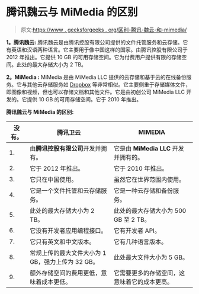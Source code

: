 # 腾讯魏云与 MiMedia 的区别

> 原文:[https://www . geeksforgeeks . org/区别-腾讯-魏云-和-mimedia/](https://www.geeksforgeeks.org/difference-between-tencent-weiyun-and-mimedia/)

**1。腾讯魏云:**
腾讯魏云是由腾讯控股有限公司提供的文件托管服务和云存储。它有英语和汉语两种语言。它主要用于像中国这样的国家。由腾讯控股有限公司于 2012 年推出。它提供 10 GB 的可用存储空间。它为付费用户提供有限的存储空间。此处的最大存储大小为 2 TB。

**2。MiMedia :**
MiMedia 是由 MiMedia LLC 提供的云存储和基于云的在线备份服务。它与其他云存储服务如 [Dropbox](https://www.geeksforgeeks.org/dropbox-an-introduction/) 等非常相似。它主要侧重于存储媒体文件，即图像和视频，但也可以存储文档和其他文件。它是由初创公司 MiMedia LLC 开发的。它提供 10 GB 的可用存储空间。它于 2010 年推出。

**腾讯魏云与 MiMedia 的区别:**

<center>

| 没有。 | 腾讯卫云 | MIMEDIA |
| --- | --- | --- |
| 1. | 由**腾讯控股有限公司**开发并拥有。 | 它是由 **MiMedia LLC** 开发并拥有的。 |
| 2. | 它于 2012 年推出。 | 它于 2010 年推出。 |
| 3. | 它只在中国使用。 | 虽然它在世界范围内使用。 |
| 4. | 它是一个文件托管和云存储服务。 | 它是一种云存储和备份服务。 |
| 5. | 此处的最大存储大小为 2 TB。 | 此处的最大存储大小为 500 GB 至 2 TB。 |
| 6. | 它没有开发者应用编程接口。 | 它有开发者 API。 |
| 7. | 它只有英文和中文版本。 | 它有几种语言版本。 |
| 8. | 常规上传的最大文件大小为 1 GB，强力上传为 32 GB。 | 此处最大文件大小为 5 GB。 |
| 9. | 额外存储空间的费用更低，意味着成本更低。 | 它需要更多的存储空间，这意味着它的成本更高。 |

</center>